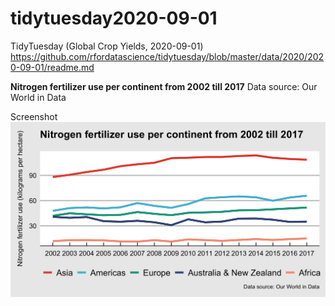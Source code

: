 # tidytuesday2020-09-01
TidyTuesday (Global Crop Yields, 2020-09-01)
https://github.com/rfordatascience/tidytuesday/blob/master/data/2020/2020-09-01/readme.md

**Nitrogen fertilizer use per continent from 2002 till 2017**
Data source: Our World in Data

Screenshot
![Screenshot](PlotTTw36.png) 
